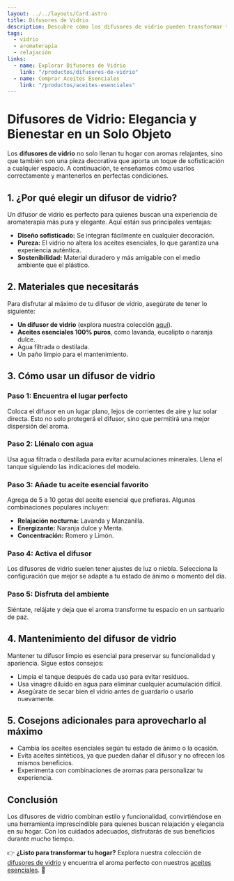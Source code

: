 ```yaml
---
layout: ../../layouts/Card.astro
title: Difusores de Vidrio
description: Descubre cómo los difusores de vidrio pueden transformar tu hogar en un santuario de relajación y estilo. Aprende a usarlos y mantén su pureza con nuestros consejos.
tags:
  - vidrio
  - aromaterapia
  - relajación
links:
  - name: Explorar Difusores de Vidrio
    link: "/productos/difusores-de-vidrio"
  - name: Comprar Aceites Esenciales
    link: "/productos/aceites-esenciales"
---
```


# **Difusores de Vidrio: Elegancia y Bienestar en un Solo Objeto**

Los **difusores de vidrio** no solo llenan tu hogar con aromas relajantes, sino que también son una pieza decorativa que aporta un toque de sofisticación a cualquier espacio. A continuación, te enseñamos cómo usarlos correctamente y mantenerlos en perfectas condiciones.

## **1. ¿Por qué elegir un difusor de vidrio?**

Un difusor de vidrio es perfecto para quienes buscan una experiencia de aromaterapia más pura y elegante. Aquí están sus principales ventajas:

- **Diseño sofisticado:** Se integran fácilmente en cualquier decoración.
- **Pureza:** El vidrio no altera los aceites esenciales, lo que garantiza una experiencia auténtica.
- **Sostenibilidad:** Material duradero y más amigable con el medio ambiente que el plástico.

## **2. Materiales que necesitarás**

Para disfrutar al máximo de tu difusor de vidrio, asegúrate de tener lo siguiente:

- **Un difusor de vidrio** (explora nuestra colección [aquí](/productos/difusores-de-vidrio)).
- **Aceites esenciales 100% puros**, como lavanda, eucalipto o naranja dulce.
- Agua filtrada o destilada.
- Un paño limpio para el mantenimiento.

## **3. Cómo usar un difusor de vidrio**

### **Paso 1: Encuentra el lugar perfecto**

Coloca el difusor en un lugar plano, lejos de corrientes de aire y luz solar directa. Esto no solo protegerá el difusor, sino que permitirá una mejor dispersión del aroma.

### **Paso 2: Llénalo con agua**

Usa agua filtrada o destilada para evitar acumulaciones minerales. Llena el tanque siguiendo las indicaciones del modelo.

### **Paso 3: Añade tu aceite esencial favorito**

Agrega de 5 a 10 gotas del aceite esencial que prefieras. Algunas combinaciones populares incluyen:

- **Relajación nocturna:** Lavanda y Manzanilla.
- **Energizante:** Naranja dulce y Menta.
- **Concentración:** Romero y Limón.

### **Paso 4: Activa el difusor**

Los difusores de vidrio suelen tener ajustes de luz o niebla. Selecciona la configuración que mejor se adapte a tu estado de ánimo o momento del día.

### **Paso 5: Disfruta del ambiente**

Siéntate, relájate y deja que el aroma transforme tu espacio en un santuario de paz.

## **4. Mantenimiento del difusor de vidrio**

Mantener tu difusor limpio es esencial para preservar su funcionalidad y apariencia. Sigue estos consejos:

- Limpia el tanque después de cada uso para evitar residuos.
- Usa vinagre diluido en agua para eliminar cualquier acumulación difícil.
- Asegúrate de secar bien el vidrio antes de guardarlo o usarlo nuevamente.

## **5. Cosejons adicionales para aprovecharlo al máximo**

- Cambia los aceites esenciales según tu estado de ánimo o la ocasión.
- Evita aceites sintéticos, ya que pueden dañar el difusor y no ofrecen los mismos beneficios.
- Experimenta con combinaciones de aromas para personalizar tu experiencia.

## **Conclusión**

Los difusores de vidrio combinan estilo y funcionalidad, convirtiéndose en una herramienta imprescindible para quienes buscan relajación y elegancia en su hogar. Con los cuidados adecuados, disfrutarás de sus beneficios durante mucho tiempo.

👉 **¿Listo para transformar tu hogar?** Explora nuestra colección de [difusores de vidrio](/productos/difusores-de-vidrio) y encuentra el aroma perfecto con nuestros [aceites esenciales](/productos/aceites-esenciales). 🌿

